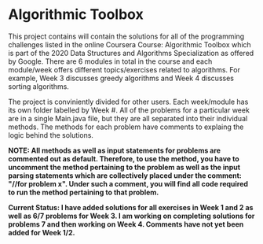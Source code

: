 # Algorithmic Toolbox
This project contains will contain the solutions for all of the programming challenges listed in the online Coursera Course: Algorithmic Toolbox which is part of the 2020 Data Structures and Algorithms Specialization as offered by Google. There are 6 modules in total in the course and each module/week offers different topics/exercises related to algorithms. For example, Week 3 discusses greedy algorithms and Week 4 discusses sorting algorithms. 

The project is conviniently divided for other users. Each week/module has its own folder labelled by Week #. All of the problems for a particular week are in a single Main.java file, but they are all separated into their individual methods. The methods for each problem have comments to explaing the logic behind the solutions. 

<b>NOTE:<b> All methods as well as input statements for problems are commented out as default. Therefore, to use the method, you have to uncomment the method pertaining to the problem as well as the input parsing statements which are collectively placed under the comment: "//for problem x". Under such a comment, you will find all code required to run the method pertaining to that problem.
  
Current Status: I have added solutions for all exercises in Week 1 and 2 as well as 6/7 problems for Week 3. I am working on completing solutions for problems 7 and then working on Week 4. Comments have not yet been added for Week 1/2. 

